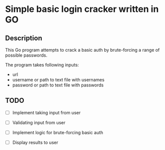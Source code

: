 # Simple basic login cracker written in GO

## Description

This Go program attempts to crack a basic auth by brute-forcing a range of possible passwords. 

The program takes following inputs:

- url 
- username or path to text file with usernames
- password or path to text file with passwords


## TODO

- [ ] Implement taking input from user
- [ ] Validating input from user
- [ ] Implement logic for brute-forcing basic auth
- [ ] Display results to user


